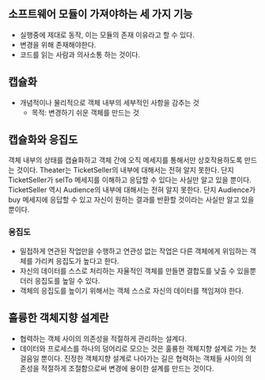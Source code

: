 ## 소프트웨어 모듈이 가져야하는 세 가지 기능

- 실행중에 제대로 동작, 이는 모듈의 존재 이유라고 할 수 있다.
- 변경을 위해 존재해야한다.
- 코드를 읽는 사람과 의사소통 하는 것이다.

## 캡슐화

- 개념적이나 물리적으로 객체 내부의 세부적인 사항을 감추는 것
    - 목적: 변경하기 쉬운 객체를 만드는 것

## 캡슐화와 응집도

객체 내부의 상태를 캡슐화하고 객체 간에 오직 메세지를 통해서만 상호작용하도록 만드는 것이다. Theater는 TicketSeller의 내부에 대해서는 전혀 알지 못한다. 단지 TicketSeller가 selTo 메세지를 이해하고 응답할 수 있다는 사실만 알고 있을 뿐이다. TicketSeller 역시 Audience의 내부에 대해서는 전혀 알지 못한다. 단지 Audience가 buy 메세지에 응답할 수 있고 자신이 원하는 결과를 반환할 것이라는 사실만 알고 있을 뿐이다. 

### 응집도

- 밀접하게 연관된 작업만을 수행하고 연관성 없는 작업은 다른 객체에게 위임하는 객체를 가리켜 응집도가 높다고 한다.
- 자신의 데이터를 스스로 처리하는 자율적인 객체를 만들면 결합도를 낮출 수 있을뿐더러 응집도를 높일 수 있다.
- 객체의 응집도를 높이기 위해서는 객체 스스로 자신의 데이터를 책임져야 한다.

## 훌륭한 객체지향 설계란

- 협력하는 객체 사이의 의존성을 적절하게 관리하는 설계다.
- 데이터와 프로세스를 하나의 덩어리로 모으는 것은 훌륭한 객체지향 설계로 가는 첫걸음일 뿐이다. 진정한 객체지향 설계로 나아가는 길은 협력하는 객체들 사이의 의존성을 적절하게 조절함으로써 변경에 용이한 설계를 만드는 것이다.